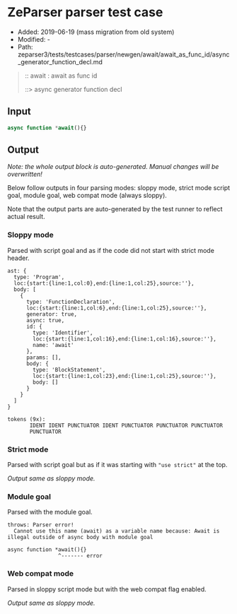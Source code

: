 # ZeParser parser test case

- Added: 2019-06-19 (mass migration from old system)
- Modified: -
- Path: zeparser3/tests/testcases/parser/newgen/await/await_as_func_id/async_generator_function_decl.md

> :: await : await as func id
>
> ::> async generator function decl

## Input

`````js
async function *await(){}
`````

## Output

_Note: the whole output block is auto-generated. Manual changes will be overwritten!_

Below follow outputs in four parsing modes: sloppy mode, strict mode script goal, module goal, web compat mode (always sloppy).

Note that the output parts are auto-generated by the test runner to reflect actual result.

### Sloppy mode

Parsed with script goal and as if the code did not start with strict mode header.

`````
ast: {
  type: 'Program',
  loc:{start:{line:1,col:0},end:{line:1,col:25},source:''},
  body: [
    {
      type: 'FunctionDeclaration',
      loc:{start:{line:1,col:6},end:{line:1,col:25},source:''},
      generator: true,
      async: true,
      id: {
        type: 'Identifier',
        loc:{start:{line:1,col:16},end:{line:1,col:16},source:''},
        name: 'await'
      },
      params: [],
      body: {
        type: 'BlockStatement',
        loc:{start:{line:1,col:23},end:{line:1,col:25},source:''},
        body: []
      }
    }
  ]
}

tokens (9x):
       IDENT IDENT PUNCTUATOR IDENT PUNCTUATOR PUNCTUATOR PUNCTUATOR
       PUNCTUATOR
`````

### Strict mode

Parsed with script goal but as if it was starting with `"use strict"` at the top.

_Output same as sloppy mode._

### Module goal

Parsed with the module goal.

`````
throws: Parser error!
  Cannot use this name (await) as a variable name because: Await is illegal outside of async body with module goal

async function *await(){}
                ^------- error
`````


### Web compat mode

Parsed in sloppy script mode but with the web compat flag enabled.

_Output same as sloppy mode._
